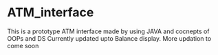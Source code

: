 # ATM_interface
This is a prototype ATM interface made by using JAVA and cocnepts of OOPs and DS
Currently updated upto Balance display.
More updation to come soon
